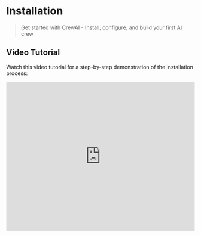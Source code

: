# Installation

> Get started with CrewAI - Install, configure, and build your first AI crew

## Video Tutorial

Watch this video tutorial for a step-by-step demonstration of the installation process:

<iframe width="100%" height="400" src="https://www.youtube.com/embed/-kSOTtYzgEw" title="CrewAI Installation Guide" frameborder="0" style={{ borderRadius: '10px' }} allow="accelerometer; autoplay; clipboard-write; encrypted-media; gyroscope; picture-in-picture" allowfullscreen />

## Text Tutorial

<Note>
  **Python Version Requirements**

  CrewAI requires `Python >=3.10 and <3.14`. Here's how to check your version:

  ```bash
  python3 --version
  ```

  If you need to update Python, visit [python.org/downloads](https://python.org/downloads)
</Note>

CrewAI uses the `uv` as its dependency management and package handling tool. It simplifies project setup and execution, offering a seamless experience.

If you haven't installed `uv` yet, follow **step 1** to quickly get it set up on your system, else you can skip to **step 2**.

<Steps>
  <Step title="Install uv">
    * **On macOS/Linux:**

      Use `curl` to download the script and execute it with `sh`:

      ```shell
      curl -LsSf https://astral.sh/uv/install.sh | sh
      ```

      If your system doesn't have `curl`, you can use `wget`:

      ```shell
      wget -qO- https://astral.sh/uv/install.sh | sh
      ```

    * **On Windows:**

      Use `irm` to download the script and `iex` to execute it:

      ```shell
      powershell -ExecutionPolicy ByPass -c "irm https://astral.sh/uv/install.ps1 | iex"
      ```

      If you run into any issues, refer to [UV's installation guide](https://docs.astral.sh/uv/getting-started/installation/) for more information.
  </Step>

  <Step title="Install CrewAI 🚀">
    * Run the following command to install `crewai` CLI:

      ```shell
      uv tool install crewai
      ```

      <Warning>
        If you encounter a `PATH` warning, run this command to update your shell:

        ```shell
        uv tool update-shell
        ```
      </Warning>

      <Warning>
        If you encounter the `chroma-hnswlib==0.7.6` build error (`fatal error C1083: Cannot open include file: 'float.h'`) on Windows, install [Visual Studio Build Tools](https://visualstudio.microsoft.com/downloads/) with *Desktop development with C++*.
      </Warning>

    * To verify that `crewai` is installed, run:
      ```shell
      uv tool list
      ```

    * You should see something like:
      ```shell
      crewai v0.102.0
      - crewai
      ```

    * If you need to update `crewai`, run:
      ```shell
      uv tool install crewai --upgrade
      ```

    <Check>Installation successful! You're ready to create your first crew! 🎉</Check>
  </Step>
</Steps>

# Creating a CrewAI Project

We recommend using the `YAML` template scaffolding for a structured approach to defining agents and tasks. Here's how to get started:

<Steps>
  <Step title="Generate Project Scaffolding">
    * Run the `crewai` CLI command:
      ```shell
      crewai create crew <your_project_name>
      ```

    * This creates a new project with the following structure:
      ```
      my_project/
      ├── .gitignore
      ├── knowledge/
      ├── pyproject.toml
      ├── README.md
      ├── .env
      └── src/
          └── my_project/
              ├── __init__.py
              ├── main.py
              ├── crew.py
              ├── tools/
              │   ├── custom_tool.py
              │   └── __init__.py
              └── config/
                  ├── agents.yaml
                  └── tasks.yaml
      ```
  </Step>

  <Step title="Customize Your Project">
    * Your project will contain these essential files:
      | File          | Purpose                                  |
      | ------------- | ---------------------------------------- |
      | `agents.yaml` | Define your AI agents and their roles    |
      | `tasks.yaml`  | Set up agent tasks and workflows         |
      | `.env`        | Store API keys and environment variables |
      | `main.py`     | Project entry point and execution flow   |
      | `crew.py`     | Crew orchestration and coordination      |
      | `tools/`      | Directory for custom agent tools         |
      | `knowledge/`  | Directory for knowledge base             |

    * Start by editing `agents.yaml` and `tasks.yaml` to define your crew's behavior.

    * Keep sensitive information like API keys in `.env`.
  </Step>

  <Step title="Run your Crew">
    * Before you run your crew, make sure to run:
      ```bash
      crewai install
      ```
    * If you need to install additional packages, use:
      ```shell
      uv add <package-name>
      ```
    * To run your crew, execute the following command in the root of your project:
      ```bash
      crewai run
      ```
  </Step>
</Steps>

## Enterprise Installation Options

<Note type="info">
  For teams and organizations, CrewAI offers enterprise deployment options that eliminate setup complexity:

  ### CrewAI Enterprise (SaaS)

  * Zero installation required - just sign up for free at [app.crewai.com](https://app.crewai.com)
  * Automatic updates and maintenance
  * Managed infrastructure and scaling
  * Build Crews with no Code

  ### CrewAI Factory (Self-hosted)

  * Containerized deployment for your infrastructure
  * Supports any hyperscaler including on prem deployments
  * Integration with your existing security systems

  <Card title="Explore Enterprise Options" icon="building" href="https://crewai.com/enterprise">
    Learn about CrewAI's enterprise offerings and schedule a demo
  </Card>
</Note>

## Next Steps

<CardGroup cols={2}>
  <Card title="Build Your First Agent" icon="code" href="/en/quickstart">
    Follow our quickstart guide to create your first CrewAI agent and get hands-on experience.
  </Card>

  <Card title="Join the Community" icon="comments" href="https://community.crewai.com">
    Connect with other developers, get help, and share your CrewAI experiences.
  </Card>
</CardGroup>
